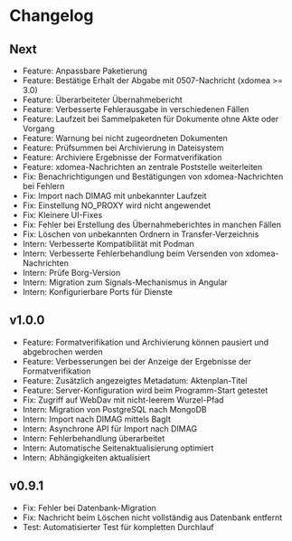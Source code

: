 # Changelog

## Next

- Feature: Anpassbare Paketierung
- Feature: Bestätige Erhalt der Abgabe mit 0507-Nachricht (xdomea >= 3.0)
- Feature: Überarbeiteter Übernahmebericht
- Feature: Verbesserte Fehlerausgabe in verschiedenen Fällen
- Feature: Laufzeit bei Sammelpaketen für Dokumente ohne Akte oder Vorgang
- Feature: Warnung bei nicht zugeordneten Dokumenten
- Feature: Prüfsummen bei Archivierung in Dateisystem
- Feature: Archiviere Ergebnisse der Formatverifikation
- Feature: xdomea-Nachrichten an zentrale Poststelle weiterleiten
- Fix: Benachrichtigungen und Bestätigungen von xdomea-Nachrichten bei Fehlern
- Fix: Import nach DIMAG mit unbekannter Laufzeit
- Fix: Einstellung NO_PROXY wird nicht angewendet
- Fix: Kleinere UI-Fixes
- Fix: Fehler bei Erstellung des Übernahmeberichtes in manchen Fällen
- Fix: Löschen von unbekannten Ordnern in Transfer-Verzeichnis
- Intern: Verbesserte Kompatibilität mit Podman
- Intern: Verbesserte Fehlerbehandlung beim Versenden von xdomea-Nachrichten
- Intern: Prüfe Borg-Version
- Intern: Migration zum Signals-Mechanismus in Angular
- Intern: Konfigurierbare Ports für Dienste

## v1.0.0

- Feature: Formatverifikation und Archivierung können pausiert und abgebrochen werden
- Feature: Verbesserungen bei der Anzeige der Ergebnisse der Formatverifikation
- Feature: Zusätzlich angezeigtes Metadatum: Aktenplan-Titel
- Feature: Server-Konfiguration wird beim Programm-Start getestet
- Fix: Zugriff auf WebDav mit nicht-leerem Wurzel-Pfad
- Intern: Migration von PostgreSQL nach MongoDB
- Intern: Import nach DIMAG mittels BagIt
- Intern: Asynchrone API für Import nach DIMAG
- Intern: Fehlerbehandlung überarbeitet
- Intern: Automatische Seitenaktualisierung optimiert
- Intern: Abhängigkeiten aktualisiert

## v0.9.1

- Fix: Fehler bei Datenbank-Migration
- Fix: Nachricht beim Löschen nicht vollständig aus Datenbank entfernt
- Test: Automatisierter Test für kompletten Durchlauf
